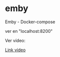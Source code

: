 # emby
Emby - Docker-compose

ver en "localhost:8200"

Ver vídeo:

[Link vídeo](https://youtu.be/ncKUGqBl1q4)

